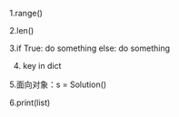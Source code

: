 1.range()

2.len()

3.if True:
    do something
  else:
    do something

4. key in dict

5.面向对象：s = Solution()

6.print(list)